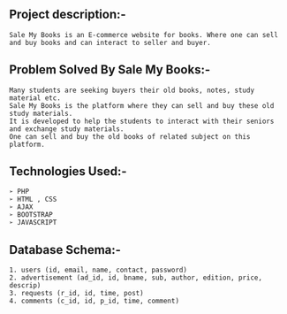 
Project description:-
---------------------

	Sale My Books is an E-commerce website for books. Where one can sell and buy books and can interact to seller and buyer.

Problem Solved By Sale My Books:-
---------------------------------

	Many students are seeking buyers their old books, notes, study material etc.
	Sale My Books is the platform where they can sell and buy these old study materials.
	It is developed to help the students to interact with their seniors and exchange study materials.
	One can sell and buy the old books of related subject on this platform.

Technologies Used:-
-------------------

	➢ PHP
	➢ HTML , CSS
	➢ AJAX
	➢ BOOTSTRAP
	➢ JAVASCRIPT


Database Schema:-
----------------
	1. users (id, email, name, contact, password)
	2. advertisement (ad_id, id, bname, sub, author, edition, price, descrip)
	3. requests (r_id, id, time, post)
	4. comments (c_id, id, p_id, time, comment)
	
